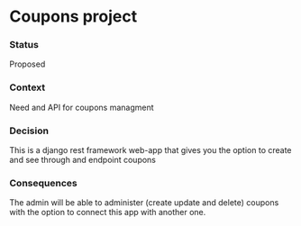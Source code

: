 # Coupons project
### Status
Proposed
### Context
Need and API for coupons managment
### Decision
This is a django rest framework web-app that gives you the option to create and see through and endpoint coupons
### Consequences
The admin will be able to administer (create update and delete) coupons with the option to connect this app with another one.